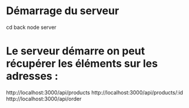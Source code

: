 # Démarrage du serveur
cd back
node server

# Le serveur démarre on peut récupérer les éléments sur les adresses :
http://localhost:3000/api/products
http://localhost:3000/api/products/:id
http://localhost:3000/api/order
